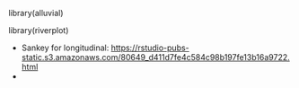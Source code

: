 library(alluvial)

library(riverplot)

* Sankey for longitudinal: https://rstudio-pubs-static.s3.amazonaws.com/80649_d411d7fe4c584c98b197fe13b16a9722.html
* 
